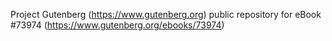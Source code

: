 Project Gutenberg (https://www.gutenberg.org) public repository for eBook #73974 (https://www.gutenberg.org/ebooks/73974)
